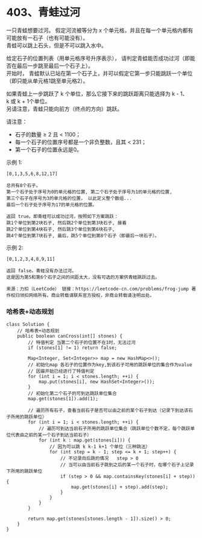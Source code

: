403、青蛙过河
===
一只青蛙想要过河。 
假定河流被等分为 x 个单元格，并且在每一个单元格内都有可能放有一石子（也有可能没有）。 <br>
青蛙可以跳上石头，但是不可以跳入水中。<br>

给定石子的位置列表（用单元格序号升序表示）， 请判定青蛙能否成功过河（即能否在最后一步跳至最后一个石子上）。 <br>
开始时， 青蛙默认已站在第一个石子上，并可以假定它第一步只能跳跃一个单位（即只能从单元格1跳至单元格2）。<br>

如果青蛙上一步跳跃了 k 个单位，那么它接下来的跳跃距离只能选择为 k - 1、k 或 k + 1个单位。 <br>
另请注意，青蛙只能向前方（终点的方向）跳跃。<br>

请注意：<br>
* 石子的数量 ≥ 2 且 < 1100；
* 每一个石子的位置序号都是一个非负整数，且其 < 231；
* 第一个石子的位置永远是0。

示例 1:<br>
```
[0,1,3,5,6,8,12,17]

总共有8个石子。
第一个石子处于序号为0的单元格的位置, 第二个石子处于序号为1的单元格的位置,
第三个石子在序号为3的单元格的位置， 以此定义整个数组...
最后一个石子处于序号为17的单元格的位置。

返回 true。即青蛙可以成功过河，按照如下方案跳跃： 
跳1个单位到第2块石子, 然后跳2个单位到第3块石子, 接着 
跳2个单位到第4块石子, 然后跳3个单位到第6块石子, 
跳4个单位到第7块石子, 最后，跳5个单位到第8个石子（即最后一块石子）。
```
示例 2:<br>
```
[0,1,2,3,4,8,9,11]

返回 false。青蛙没有办法过河。 
这是因为第5和第6个石子之间的间距太大，没有可选的方案供青蛙跳跃过去。
```
``
来源：力扣（LeetCode）
链接：https://leetcode-cn.com/problems/frog-jump
著作权归领扣网络所有。商业转载请联系官方授权，非商业转载请注明出处。
``

### 哈希表+动态规划
```
class Solution {
    // 哈希表+动态规划
    public boolean canCross(int[] stones) {
        // 特值判定 当第二个石子的位置不在1时，无法过河
        if (stones[1] != 1) return false;

        Map<Integer, Set<Integer>> map = new HashMap<>();
        // 初始化map 各石子的位置作为key,到该石子可用的跳跃单位的集合作为value
        // 因最开始已经进行了特值判定
        for (int i = 1; i < stones.length; ++i) {
            map.put(stones[i], new HashSet<Integer>());
        }
        // 初始化第二个石子的可到达跳跃单位集合
        map.get(stones[1]).add(1);
        
        // 遍历所有石子，查看当前石子是否可以由之前的某个石子到达（记录下到达该石子所用的跳跃单位）
        for (int i = 1; i < stones.length; ++i) {
            // 遍历可到达当前石子所用的跳跃单位集合（跳跃单位个数不定，每个跳跃单位代表由之前的某一个石子到达当前石子）
            for (int k : map.get(stones[i])) {
                // 因为可以跳 k k-1 k+1 个单位（三种跳法）
                for (int step = k - 1; step <= k + 1; step++) {
                    // 不记录向后跳的情况   step > 0
                    // 当可以由当前石子跳到之后的某一个石子时，在哪个石子上记录下所用的跳跃单位
                    if (step > 0 && map.containsKey(stones[i] + step)) {
                        map.get(stones[i] + step).add(step);
                    }
                }
            }
        }

        return map.get(stones[stones.length - 1]).size() > 0;
    }
}
```
